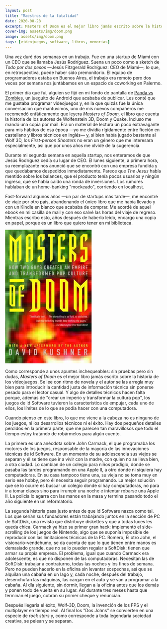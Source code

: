 ```yaml
---
layout: post
title: "Maestros de la fatalidad"
date: 2020-08-28
excerpt: Masters of Doom es el mejor libro jamás escrito sobre la historia de los videojuegos
cover-img: assets/img/doom.png
image: assets/img/doom.png
tags: [videojuegos, software, libros, memorias]
---
```


Una vez duré dos semanas en un trabajo. Fue en una startup de Miami con un CEO que se llamaba Jesús Rodríguez. Suena un poco como a sketch de *Todo por dos pesos* &#x2014;Jesús Fitzgerald Rodríguez: CEO de Miami&#x2014;, lo que, en retrospectiva, puede haber sido premonitorio. El equipo de programadores estaba
en Buenos Aires, el trabajo era remoto pero dos veces por semana nos juntábamos en un espacio de coworking en Palermo.

El primer día que fui, alguien se fijó en mi fondo de pantalla de [Panda vs Zombies](https://play.google.com/store/apps/details?id=com.dxco.pandavszombies), un jueguito de Android
que acababa de publicar. Les conté que me gustaba programar videojuegos y,
en la que quizás fue la única conversación que mantuvimos, uno de mis nuevos compañeros me
recomendó enfáticamente que leyera *Masters of Doom,* el libro que cuenta la historia de los autores de
Wolfenstein 3D, Doom y Quake. Incluso me mandó una copia por mail.
Era un material de lectura un poco extravagante para mis hábitos de esa época &#x2014;yo me dividía
rígidamente entre ficción en castellano y libros técnicos en inglés&#x2014; y, si bien había jugado bastante al Wolf 3D,
los *First-person Shooters* no eran un género que me interesara especialmente, así que por unos años me olvidé de la sugerencia.

Durante mi segunda semana en aquella startup, nos enteramos de que Jesús Rodríguez cedía su lugar de CEO.
El lunes siguiente, a primera hora, su reemplazante nos anunció que se encontró con una empresa fundida y que
quedábamos despedidos inmediatamente. Parece que *The Jesus* había mentido sobre los balances,
que el producto tenía pocos usuarios y ningún ingreso, que se había caído una ronda de inversiones.
Los rumores hablaban de un home-banking "mockeado", corriendo en localhost.

Fast-forward algunos años &#x2014;un par de startups más tarde&#x2014;, me encontré de viaje por otro
país, abandonando el único libro que me había llevado y con un Kindle en blanco que acababa de
comprar. Me acordé de aquel ebook en mi casilla de mail y con eso salvé las horas del viaje de regreso.
Mientras escribo esto, años después de haberlo leído, encargo una copia en papel, porque es un
libro que quiero tener en mi biblioteca.

<div class="text-center">
<a href="https://www.bookdepository.com/Masters-Doom-David-Kushner/9780812972153" target="_blank">
 <img src="../assets/img/doom2.jpg">
</a>
</div>

Como corresponde a unos apuntes inchequeables: sin pruebas pero sin dudas,
*Masters of Doom* es el mejor libro jamás escrito sobre la historia de los videojuegos.
Se lee con ritmo de novela y el autor se las arregla muy bien
para introducir la cantidad justa de información técnica sin ponerse pesado para el lector casual.
Y algo de detalles técnicos hacen falta porque, además de "crear un imperio y transformar la cultura pop",
los juegos de id Software tuvieron la característica de empujar, cada uno de ellos, los límites
de lo que se podía hacer con una computadora.

Cuando pienso en este libro, lo que me viene a la cabeza no es ninguno de los
juegos, ni los desarrollos técnicos ni el éxito. Hay dos pequeños detalles perdidos en la primera
parte, que me parecen tan maravillosos que todo el tiempo estoy tratando de robármelos para algún cuento.

La primera es una anécdota sobre John Carmack, el que programaba los motores de los juegos, responsable de la
mayoría de las innovaciones técnicas de id Software. En un momento de su adolescencia
sus viejos se separan y él se tiene que ir a vivir con la madre, con quien no se lleva bien, a
otra ciudad. Lo cambian de un colegio para niños prodigio, donde se pasaba las tardes
programando en una Apple II, a otro donde ni siquiera hay computadoras. En su casa tampoco tiene una,
su vieja no se toma muy en serio ese hobby, pero él necesita seguir programando.
La mejor solución que se lo ocurre es buscar un colegio donde sí hay computadoras,
no para ir a tomar clases sino para irrumpir una noche e intentar robarse una Apple II.
La policía lo agarra con las manos en la masa y termina pasando todo el año siguiente en un reformatorio.

La segunda historia pasa justo antes de que id Software nazca como tal. Los que serían sus fundadores están
trabajando juntos en la sección de PC de SoftDisk, una revista que distribuye diskettes y que
a todas luces les queda chica. Carmack ya hizo su primer gran hack:
implementó el side-scrolling de los juegos de Nintendo, algo que se
suponía imposible de reproducir con las limitaciones técnicas de la PC. Romero, El otro John,
el visionario-vendehumo, se da cuenta de que lo que tienen entre manos es demasiado grande,
que no se lo pueden regalar a SoftDisk: tienen que armar su propia empresa.
El problema, igual que cuando Carmack era adolescente, es que no disponen de las computadoras.
Necesitan las de SoftDisk: trabajar a contraturno, todas las noches y los fines de semana. Pero no
pueden hacerlo en la oficina sin levantar sospechas, así que se alquilan
una cabaña en un lago y, cada noche, después del trabajo, desenchufan las máquinas, las cargan en el auto
y se van a programar a la cabaña. Al día siguiente, sin dormir, llegan a la oficina antes que los demás
y ponen todo de vuelta en su lugar. Así durante tres meses hasta que terminan el juego, cobran su primer cheque
y renuncian.

Después llegaría el éxito, Wolf-3D, Doom, la invención de los FPS y el multiplayer en tiempo real.
Al final los "Dos Johns" se convierten en una especie de *rock stars*
y, como corresponde a toda legendaria sociedad creativa, se pelean y se separan.

